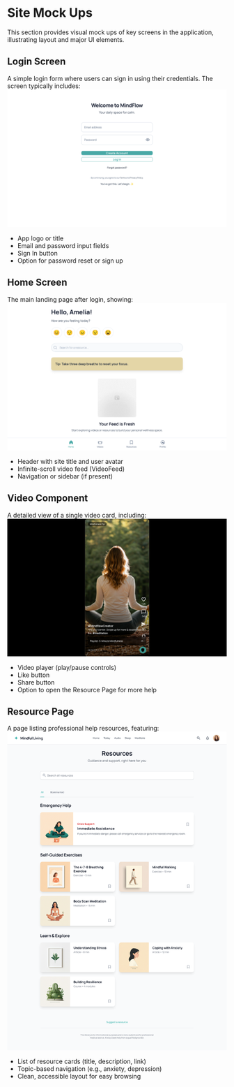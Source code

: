 # Site Mock Ups

This section provides visual mock ups of key screens in the application, illustrating layout and major UI elements.

## Login Screen
A simple login form where users can sign in using their credentials. The screen typically includes:
![Login Page](LoginPage.png)
- App logo or title
- Email and password input fields
- Sign In button
- Option for password reset or sign up

## Home Screen
The main landing page after login, showing:
![Home Screen](HomeScreen.png)
- Header with site title and user avatar
- Infinite-scroll video feed (VideoFeed)
- Navigation or sidebar (if present)

## Video Component
A detailed view of a single video card, including:
![Video Component UI](VideoUi.png)
- Video player (play/pause controls)
- Like button
- Share button
- Option to open the Resource Page for more help

## Resource Page
A page listing professional help resources, featuring:
![Resource Page](ResourcePageUI.png)
- List of resource cards (title, description, link)
- Topic-based navigation (e.g., anxiety, depression)
- Clean, accessible layout for easy browsing 